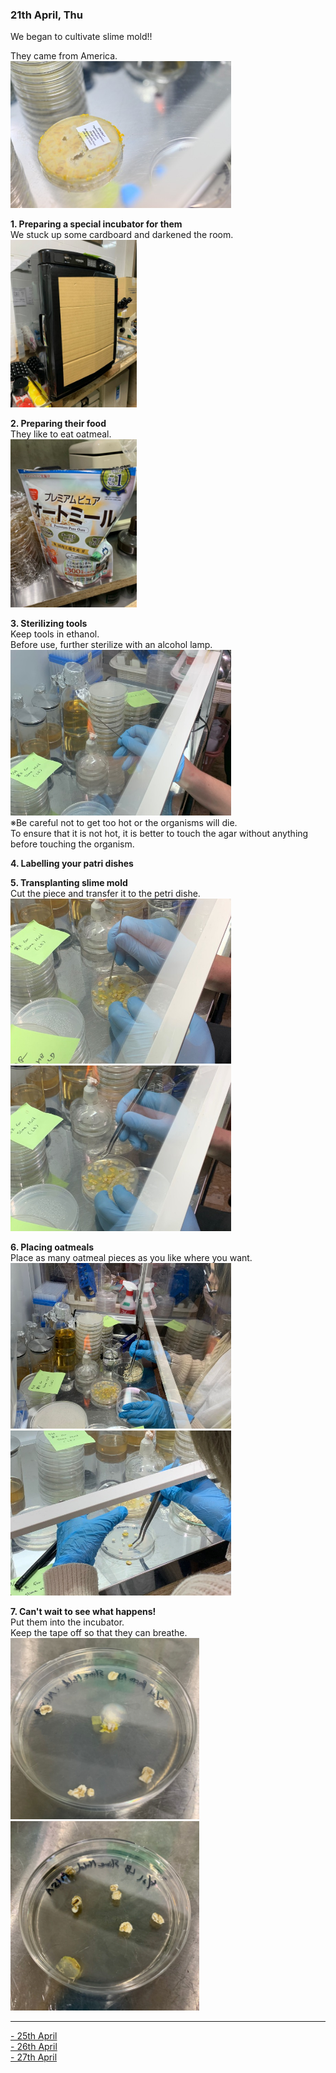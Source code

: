 ### 21th April, Thu

We began to cultivate slime mold!!

They came from America.<br>
<img width="70%" alt="img" src="images/1.jpeg">

**1. Preparing a special incubator for them**<br>
We stuck up some cardboard and darkened the room.<br>
<img width="40%" alt="img" src="images/IMG_4055.jpeg">

**2. Preparing their food**<br>
They like to eat oatmeal.<br>
<img width="40%" alt="img" src="images/IMG_4065.jpeg">

**3. Sterilizing tools**<br>
Keep tools in ethanol.<br>
Before use, further sterilize with an alcohol lamp.<br>
<img width="70%" alt="img" src="images/IMG_4061.jpeg"><br>
※Be careful not to get too hot or the organisms will die.<br>
To ensure that it is not hot, it is better to touch the agar without anything before touching the organism.

**4. Labelling your patri dishes**<br>

**5. Transplanting slime mold**<br>
Cut the piece and transfer it to the petri dishe.<br>
<img width="70%" alt="img" src="images/IMG_4062.jpeg">
<img width="70%" alt="img" src="images/IMG_4063.jpeg">

**6. Placing oatmeals**<br>
Place as many oatmeal pieces as you like where you want.<br>
<img width="70%" alt="img" src="images/IMG_4073.jpeg">
<img width="70%" alt="img" src="images/IMG_4074.jpeg">

**7. Can't wait to see what happens!**<br>
Put them into the incubator.<br>
Keep the tape off so that they can breathe.<br>
<img width="60%" alt="img" src="images/IMG_4075.jpeg">
<img width="60%" alt="img" src="images/IMG_4078.jpeg">

***

[- 25th April](0425/index.md)<br>
[- 26th April](0426/index.md)<br>
[- 27th April](0427/index.md)